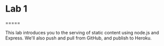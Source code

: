 # Lab 1
=====

This lab introduces you to the serving of static content using node.js and Express. We'll also push and pull from GitHub, and publish to Heroku.